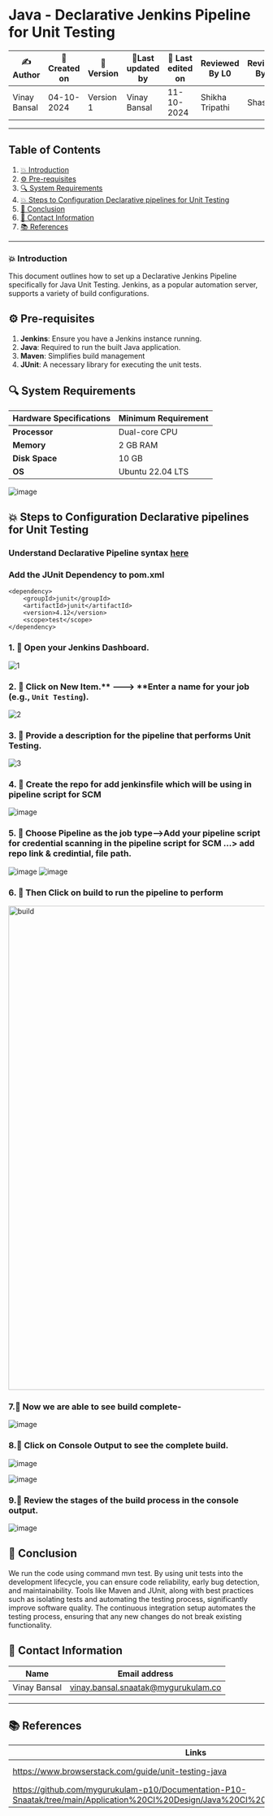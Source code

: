 # Java - Declarative Jenkins Pipeline for Unit Testing 


| ✍️Author      | 📅Created on  |📌 Version    | 📝Last updated by |📅 Last edited on |Reviewed By L0 | Reviewed By L1 | Reviewed By L2 |
|-------------|-------------|------------|-----------------|----------------|-|-|-|
| Vinay Bansal | 04-10-2024  | Version 1  | Vinay Bansal    | 11-10-2024   |Shikha Tripathi|Shashi|Ashwani|

---
## Table of Contents
1. [💥 Introduction](#-introduction)
2. [⚙ Pre-requisites](#-pre-requisites)
3. [🔍 System Requirements](#-system-requirements)
4. [💥 Steps to Configuration Declarative pipelines for Unit Testing](#-steps-to-configuration-declarative-pipelines-for-unit-testing)
5. [📛 Conclusion](#-conclusion)
6. [📧 Contact Information](#-contact-information)
7. [📚 References](#-references)

---
### 💥 Introduction
This document outlines how to set up a Declarative Jenkins Pipeline specifically for Java Unit Testing. Jenkins, as a popular automation server, supports a variety of build configurations.


## ⚙ Pre-requisites
1. **Jenkins**: Ensure you have a Jenkins instance running.
2. **Java**: Required to run the built Java application.
3. **Maven**: Simplifies build management
4. **JUnit**: A necessary library for executing the unit tests.

## 🔍 System Requirements
| Hardware Specifications | Minimum Requirement  |
|-------------------|---------------------------|
| **Processor**     | Dual-core CPU             | 
| **Memory**        | 2 GB RAM                  | 
| **Disk Space**    | 10 GB                      | 
| **OS**            |Ubuntu 22.04 LTS           |

![image](https://github.com/user-attachments/assets/dc89a11e-c25f-4ad5-8221-9f9c7b442682)

## 💥 Steps to Configuration Declarative pipelines for Unit Testing
### Understand Declarative Pipeline syntax [here](https://github.com/mygurukulam-p10/Documentation-P10-Snaatak/blob/main/CI%20Implementation/Java%20-%20Declarative%20Jenkins%20Pipeline/Code%20compilation/readme.md#understand-declarative-pipeline-syntax)

### Add the JUnit Dependency to pom.xml
```
<dependency>
    <groupId>junit</groupId>
    <artifactId>junit</artifactId>
    <version>4.12</version>
    <scope>test</scope>
</dependency>
```

### 1. 🚀 Open your Jenkins Dashboard.
![1](https://github.com/user-attachments/assets/59bb5e6e-68e1-4d41-8147-cd7acceeb2d8)

### 2. 🚀 Click on **New Item**.** ---> **Enter a name for your job (e.g., `Unit Testing`).
![2](https://github.com/user-attachments/assets/286ef69d-72f5-4144-aa79-70be1ec924ac)

### 3. 🚀 Provide a description for the pipeline that performs Unit Testing.
![3](https://github.com/user-attachments/assets/c8d597f6-4654-4587-b99f-663ca3ec7764)

### 4. 🚀 Create the repo for add jenkinsfile which will be using in pipeline script for SCM
![image](https://github.com/user-attachments/assets/ba76a525-7fd6-44eb-9904-c0ce2ac18b6f)


### 5. 🚀 Choose Pipeline as the job type-->Add your pipeline script for credential scanning in the pipeline script for SCM ...> add repo link & credintial, file path.
![image](https://github.com/user-attachments/assets/3868e87f-a93a-4586-908c-e662b18443a5)
![image](https://github.com/user-attachments/assets/a7576d77-b40f-4c1d-8758-261dc96c7ef8)


### 6. 🚀 Then Click on build to run the pipeline to perform
<img width="952" alt="build" src="https://github.com/user-attachments/assets/8e0b140e-3cb9-4b40-babd-75fb6963a653">

### 7.🚀 Now we are able to see build complete-
![image](https://github.com/user-attachments/assets/49dd67c7-9d21-4d12-ac5f-c7529c30efef)

### 8.🚀 Click on Console Output to see the complete build.
![image](https://github.com/user-attachments/assets/680a1f07-9f61-4c17-bc53-eb75f529bc75)

![image](https://github.com/user-attachments/assets/023cfeab-90b0-43ce-a5e3-569857232eb3)




### 9.🚀 Review the stages of the build process in the console output.
![image](https://github.com/user-attachments/assets/21cdfce3-4cb3-4544-99fa-cf88ee48ebd0)


## 📛 Conclusion

We run the code using command mvn test. By using unit tests into the development lifecycle, you can ensure code reliability, early bug detection, and maintainability. Tools like Maven and JUnit, along with best practices such as isolating tests and automating the testing process, significantly improve software quality. The continuous integration setup automates the testing process, ensuring that any new changes do not break existing functionality.
##  📧 Contact Information
| Name | Email address|
|------|---------------------|
| Vinay Bansal | vinay.bansal.snaatak@mygurukulam.co |

---
## 📚 References
| Links | Descriptions|
|------|---------------------|
|https://www.browserstack.com/guide/unit-testing-java|Unit Testing in Java|
|https://github.com/mygurukulam-p10/Documentation-P10-Snaatak/tree/main/Application%20CI%20Design/Java%20CI%20checks/Unit%20Testing/POC|(POC): Unit Testing|
